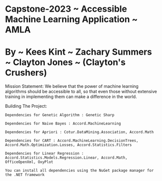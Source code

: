 # Capstone-2023 ~ Accessible Machine Learning Application ~ AMLA

# By ~ Kees Kint ~ Zachary Summers ~ Clayton Jones ~ (Clayton's Crushers)

Mission Statement: We believe that the power of machine learning algorithms should be accessible to all, so that even those
				   without extensive training in implementing them can make a difference in the world.


Building The Project:

	Dependencies for Genetic Algorithm : Genetic Sharp

	Dependencies for Naive Bayes : Accord.MachineLearning

	Dependencies for Apriori : Cotur.DataMining.Association, Accord.Math

	Dependencies for CART : Accord.MachineLearning.DecisionTrees, Accord.Math.Optimization.Losses, Accord.Statistics.Filters

	Dependencies for Linear Regression : Accord.Statistics.Models.Regression.Linear, Accord.Math, OfficeOpenXml, OxyPlot

	You can install all dependencies using the NuGet package manager for the .NET framework

